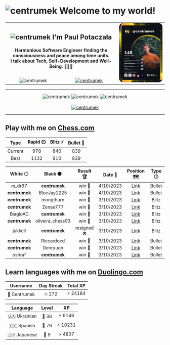 <h1>
  <img
    src="https://emojis.slackmojis.com/emojis/images/1531849430/4246/blob-sunglasses.gif"
    width="30"
    alt="centrumek"
  />
  Welcome to my world!
</h1>

<table>
  <tbody>
    <tr>
      <td align="center" width="70%" colspan="2">
        <h2>
          <img
            src="https://raw.githubusercontent.com/MartinHeinz/MartinHeinz/master/wave.gif"
            width="30px"
            alt="centrumek"
          />
          I'm Paul Potaczała
        </h2>
        <h4>
          Harmonious Software Engineer finding the consciousness and peace among time units.
          <br/>
          I talk about Tech, Self-Development and Well-Being. 🌿🧘🚀
        </h4>
      </td>
      <td width="30%" rowspan="2">
        <a href="https://app.daily.dev/centrumek">
          <img
            src="./devcard.png"
            alt="centrumek"
          />
        </a>
      </td>
    </tr>
    <tr align="center">
      <td>
        <img
          src="https://komarev.com/ghpvc/?username=centrumek&label=visitors&color=0e75b6&style=flat"
          alt="centrumek"
        >
      </td>
      <td>
        <a href="https://stackoverflow.com/users/14496012/centrumek">
          <img
            src="https://stackoverflow.com/users/flair/14496012.png?theme=dark"
            alt="centrumek"
          >
        </a>
      </td>
    </tr>
  </tbody>
</table>

---
<div align="center">
  <img 
    src="https://github-readme-stats.vercel.app/api?username=centrumek&show_icons=true&count_private=true&theme=dark&hide_border=true&hide=issues,contribs&bg_color=00000000"
    alt="centrumek"
  />
  <img
    src="https://github-readme-stats.vercel.app/api/top-langs/?username=centrumek&layout=compact&hide_border=true&theme=dark&bg_color=00000000&langs_count=6&exclude_repo=air-statistic-app"
    alt="centrumek"
  />
  <img 
    src="https://github-readme-streak-stats.herokuapp.com?user=centrumek&theme=dark&hide_border=true&background=FFFFFF00"
    alt="centrumek"
  />
  <br/>
  <br/>
  <a href="https://www.buymeacoffee.com/centrumek">
    <img
      src="https://cdn.buymeacoffee.com/buttons/v2/default-orange.png"
      height="50"
      width="210"
      alt="centrumek"
    />
  </a>
</div>

---

## Play with me on [Chess.com](https://www.chess.com/member/centrumek)

<div align="center">
<!--START_SECTION:chessStats-->
<!-- Automatically generated with https://github.com/Balastrong/chess-stats-action -->

| Type | Rapid ⏲️ | Blitz ⚡ | Bullet 🔫 |
|:---:|:---:|:---:|:---:|
| Current | 978 | 840 | 839 |
| Best | 1132 | 910 | 839 |

| White ⚪ | Black ⚫ | Result 🏆 | Date 📅 | Position 🗺️ | Type 🕕 |
|:---:|:---:|:---:|:---:|:---:|:---:|
| m_dr97 | **centrumek** | win 🥇 | 4/10/2023 | <a href="http://www.ee.unb.ca/cgi-bin/tervo/fen.pl?select=8/1p5p/p3pRpP/4P3/2k1PK1P/P7/8/8 w - -">Link</a> | Bullet |
| **centrumek** | BlueJay1225 | win 🥇 | 4/10/2023 | <a href="http://www.ee.unb.ca/cgi-bin/tervo/fen.pl?select=4Q2k/ppN4p/3p1p2/8/3P4/2P1Rn1K/PP3Pr1/5R2 b - -">Link</a> | Bullet |
| **centrumek** | mongthurn | win 🥇 | 3/10/2023 | <a href="http://www.ee.unb.ca/cgi-bin/tervo/fen.pl?select=3R1Qk1/p1p5/2p1p2K/4P3/8/r2n4/8/8 b - -">Link</a> | Blitz |
| **centrumek** | Zenas777 | win 🥇 | 3/10/2023 | <a href="http://www.ee.unb.ca/cgi-bin/tervo/fen.pl?select=8/8/8/4k1K1/8/6P1/7P/8 b - -">Link</a> | Blitz |
| BiagioAC | **centrumek** | win 🥇 | 3/10/2023 | <a href="http://www.ee.unb.ca/cgi-bin/tervo/fen.pl?select=r3kbnr/p1p1pp1p/6p1/1p6/4P3/3q1P2/PP3P1P/RNB2RK1 w kq -">Link</a> | Blitz |
| **centrumek** | oliveira_chess93 | win 🥇 | 3/10/2023 | <a href="http://www.ee.unb.ca/cgi-bin/tervo/fen.pl?select=r3k2r/ppp1bppp/n3p3/4P3/1P4q1/P1N3P1/1BP1Q2P/R3K2R w KQkq -">Link</a> | Blitz |
| jukkeli | **centrumek** | resigned ❌ | 3/10/2023 | <a href="http://www.ee.unb.ca/cgi-bin/tervo/fen.pl?select=8/pp4pp/8/8/3pQ1k1/P7/1Pr2P1P/4RRK1 b - -">Link</a> | Blitz |
| **centrumek** | Riccardocd | win 🥇 | 3/10/2023 | <a href="http://www.ee.unb.ca/cgi-bin/tervo/fen.pl?select=1k1r3r/pp3ppp/8/3N4/3QP3/4KP1q/PP6/2R5 b - -">Link</a> | Bullet |
| **centrumek** | Denryuoh | win 🥇 | 3/10/2023 | <a href="http://www.ee.unb.ca/cgi-bin/tervo/fen.pl?select=r7/pp3R1p/8/8/6P1/1Q6/P1k4P/3RK3 b - -">Link</a> | Bullet |
| oshraf | **centrumek** | win 🥇 | 3/10/2023 | <a href="http://www.ee.unb.ca/cgi-bin/tervo/fen.pl?select=4rr2/pp4pp/3p4/7k/2PP4/2Pn1R1P/P5PK/8 w - -">Link</a> | Bullet |

<!--END_SECTION:chessStats-->
</div>

## Learn languages with me on [Duolingo.com](https://www.duolingo.com/profile/Centrumek)

<div align="center">
<!--START_SECTION:duolingoStats-->
<!-- Automatically generated with https://github.com/centrumek/duolingo-readme-stats-->

| Username | Day Streak | Total XP |
|:---:|:---:|:---:|
| 👤 Centrumek | 🔥 272 | ⚡ 24184 |

| Language | Level | XP |
|:---:|:---:|:---:|
| 🇺🇦 Ukrainian | 👑 36 | ⚡ 9146 |
| 🇪🇸 Spanish | 👑 76 | ⚡ 10231 |
| 🇯🇵 Japanese | 👑 9 | ⚡ 4807 |

<!--END_SECTION:duolingoStats-->
</div>
<!--
**centrumek/centrumek** is a ✨ _special_ ✨ repository because its `README.md` (this file) appears on your GitHub profile.

Here are some ideas to get you started:

- 🔭 I’m currently working on ...
- 🌱 I’m currently learning ...
- 👯 I’m looking to collaborate on ...
- 🤔 I’m looking for help with ...
- 💬 Ask me about ...
- 📫 How to reach me: ...
- 😄 Pronouns: ...
- ⚡ Fun fact: ...
-->
